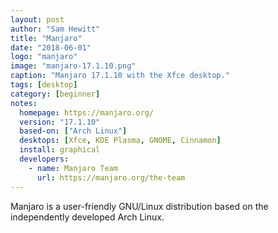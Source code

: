 ```yaml
---
layout: post
author: "Sam Hewitt"
title: "Manjaro"
date: "2018-06-01"
logo: "manjaro"
image: "manjaro-17.1.10.png"
caption: "Manjaro 17.1.10 with the Xfce desktop."
tags: [desktop]
category: [beginner]
notes:
  homepage: https://manjaro.org/
  version: "17.1.10"
  based-on: ["Arch Linux"]
  desktops: [Xfce, KDE Plasma, GNOME, Cinnamon]
  install: graphical
  developers:
    - name: Manjaro Team
      url: https://manjaro.org/the-team
---
```


Manjaro is a user-friendly GNU/Linux distribution based on the independently developed Arch Linux.